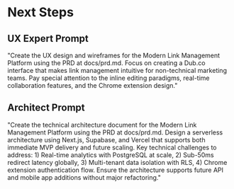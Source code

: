 # Next Steps

## UX Expert Prompt
"Create the UX design and wireframes for the Modern Link Management Platform using the PRD at docs/prd.md. Focus on creating a Dub.co interface that makes link management intuitive for non-technical marketing teams. Pay special attention to the inline editing paradigms, real-time collaboration features, and the Chrome extension design."

## Architect Prompt
"Create the technical architecture document for the Modern Link Management Platform using the PRD at docs/prd.md. Design a serverless architecture using Next.js, Supabase, and Vercel that supports both immediate MVP delivery and future scaling. Key technical challenges to address: 1) Real-time analytics with PostgreSQL at scale, 2) Sub-50ms redirect latency globally, 3) Multi-tenant data isolation with RLS, 4) Chrome extension authentication flow. Ensure the architecture supports future API and mobile app additions without major refactoring."